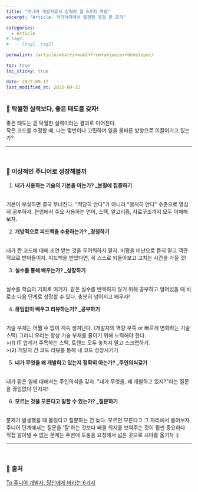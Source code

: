 ```yaml
---
title: "주니어 개발자로서 갖춰야 할 6가지 역량"
excerpt: "Article. 커리어리에서 발견한 영감 한 조각"

categories:
  - Article
# tags:
#   - [tag1, tag2]

permalink: /article/what+i+want+from+a+junior+developer/

toc: true
toc_sticky: true

date: 2022-09-12
last_modified_at: 2022-09-12
---
```


### 🧩 <b>탁월한 실력보다, 좋은 태도를 갖자!</b>
좋은 태도는 곧 탁월한 실력이라는 결과로 이어진다. <br>
작은 코드를 수정할 때, 나는 몇번이나 고민하며 일을 올바른 방향으로 이끌어가고 있는가? <br>

------
<br>

### 🧩 <b>이상적인 주니어로 성장해볼까</b>
1. <b>내가 사용하는 기술의 기본을 아는가? _본질에 집중하기</b> 
<br>
기본이 부실하면 결국 무너진다. "적당히 안다"가 아니라 "철저히 안다" 수준으로 열심히 공부하자. 현업에서 주요 사용하는 언어, 스택, 알고리즘, 자료구조까지 모두 이해해보자. 
<br>

2. <b>개방적으로 피드백을 수용하는가? _경청하기</b> 
<br>
내가 짠 코드에 대해 조언 받는 것을 두려워하지 말자. 비평을 비난으로 듣지 말고 객관적으로 받아들이자. 피드백을 받았다면, 꼭 스스로 되돌아보고 고치는 시간을 가질 것! 
<br>

3. <b>실수를 통해 배우는가? _성장하기</b> 
<br>
실수를 학습의 기회로 여기자. 같은 실수를 반복하지 않기 위해 공부하고 일어섰을 때 비로소 다음 단계로 성장할 수 있다. 충분히 넘어지고 배우자! 
<br>

4. <b>끊임없이 배우고 리뷰하는가? _공부하기</b>
<br>
기술 부채는 어쩔 수 없이 계속 생겨난다. (개발자의 역량 부족 or 빠르게 변화하는 기술 스택) 그러니 우리는 항상 기술 부채를 줄이기 위해 노력해야 한다. 
<br>
>(1) IT 업계가 주목하는 스택, 트렌드 모두 놓치지 말고 스크랩하기. <br>
>(2) 개발자 간 코드 리뷰를 통해 내 코드 성장시키기
<br>

5. <b>내가 무엇을 왜 개발하고 있는지 정확히 아는가? _주인의식갖기</b>
<br>
내가 맡은 일에 대해서는 주인의식을 갖자. "내가 무엇을, 왜 개발하고 있지?"라는 질문을 끊임없이 던지자!
<br>

6. <b>모르는 것을 모른다고 말할 수 있는가? _질문하기</b>
<br>
문제가 발생했을 때 몰랐다고 질문하는 건 늦다. 모르면 모른다고 그 자리에서 물어보자. 주니어 단계에서는 질문을 '잘'하는 것보다 배울 의지를 보여주는 것이 훨씬 중요하다. 직접 알아낼 수 없는 문제는 주변에 도움을 요청해서 넓은 곳으로 시야를 옮기자 :)

------
<br>

### 🧩 <b>출처</b>
[To 주니어 개발자, 당신에게 바라는 6가지](https://blog.notique.co/letter_for_junior_developer/)